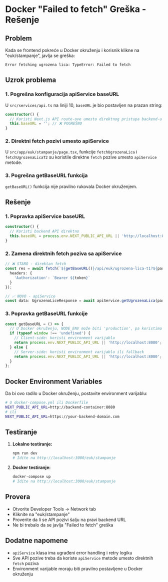 # Docker "Failed to fetch" Greška - Rešenje

## Problem
Kada se frontend pokreće u Docker okruženju i korisnik klikne na "euk/stampanje", javlja se greška:
```
Error fetching ugrozena lica: TypeError: Failed to fetch
```

## Uzrok problema

### 1. Pogrešna konfiguracija apiService baseURL
U `src/services/api.ts` na liniji 10, `baseURL` je bio postavljen na prazan string:
```typescript
constructor() {
  // Koristi Next.js API route-ove umesto direktnog pristupa backend-u
  this.baseURL = ''; // ❌ POGREŠNO
}
```

### 2. Direktni fetch pozivi umesto apiService
U `src/app/euk/stampanje/page.tsx`, funkcije `fetchUgrozenaLica` i `fetchUgrozenaLicaT2` su koristile direktne `fetch` pozive umesto `apiService` metode.

### 3. Pogrešna getBaseURL funkcija
`getBaseURL()` funkcija nije pravilno rukovala Docker okruženjem.

## Rešenje

### 1. Popravka apiService baseURL
```typescript
constructor() {
  // Koristi backend API direktno
  this.baseURL = process.env.NEXT_PUBLIC_API_URL || 'http://localhost:8080'; // ✅ ISPRAVNO
}
```

### 2. Zamena direktnih fetch poziva sa apiService
```typescript
// ❌ STARO - direktan fetch
const res = await fetch(`${getBaseURL()}/api/euk/ugrozena-lica-t1?${params.toString()}`, {
  headers: {
    'Authorization': `Bearer ${token}`
  }
});

// ✅ NOVO - apiService
const data: UgrozenoLiceResponse = await apiService.getUgrozenaLica(params.toString(), token!);
```

### 3. Popravka getBaseURL funkcije
```typescript
const getBaseURL = () => {
  // U Docker okruženju, NODE_ENV može biti 'production', pa koristimo NEXT_PUBLIC_API_URL
  if (typeof window !== 'undefined') {
    // Client-side: koristi environment varijablu
    return process.env.NEXT_PUBLIC_API_URL || 'http://localhost:8080';
  } else {
    // Server-side: koristi environment varijablu ili fallback
    return process.env.NEXT_PUBLIC_API_URL || 'http://localhost:8080';
  }
};
```

## Docker Environment Variables

Da bi ovo radilo u Docker okruženju, postavite environment varijablu:

```bash
# U docker-compose.yml ili Dockerfile
NEXT_PUBLIC_API_URL=http://backend-container:8080
# ili
NEXT_PUBLIC_API_URL=https://your-backend-domain.com
```

## Testiranje

1. **Lokalno testiranje:**
   ```bash
   npm run dev
   # Idite na http://localhost:3000/euk/stampanje
   ```

2. **Docker testiranje:**
   ```bash
   docker-compose up
   # Idite na http://localhost:3000/euk/stampanje
   ```

## Provera

- Otvorite Developer Tools → Network tab
- Kliknite na "euk/stampanje"
- Proverite da li se API pozivi šalju na pravi backend URL
- Ne bi trebalo da se javlja "Failed to fetch" greška

## Dodatne napomene

- `apiService` klasa ima ugrađeni error handling i retry logiku
- Sve API pozive treba da koriste `apiService` metode umesto direktnih `fetch` poziva
- Environment varijable moraju biti pravilno postavljene u Docker okruženju

